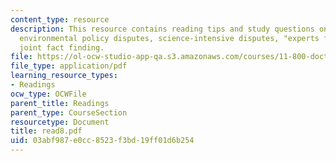 ```yaml
---
content_type: resource
description: This resource contains reading tips and study questions on science in
  environmental policy disputes, science-intensive disputes, "experts for hire", and
  joint fact finding.
file: https://ol-ocw-studio-app-qa.s3.amazonaws.com/courses/11-800-doctoral-research-seminar-knowledge-in-the-public-arena-spring-2007/03abf987e0cc8523f3bd19ff01d6b254_read8.pdf
file_type: application/pdf
learning_resource_types:
- Readings
ocw_type: OCWFile
parent_title: Readings
parent_type: CourseSection
resourcetype: Document
title: read8.pdf
uid: 03abf987-e0cc-8523-f3bd-19ff01d6b254
---
```

